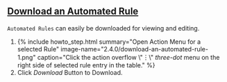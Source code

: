 ## [Download an Automated Rule](#download-an-automated-rule)

`Automated Rules` can easily be downloaded for viewing and editing.


<ol>
  <li>
      {% include howto_step.html
        summary="Open Action Menu for a selected Rule"
        image-name="2.4.0/download-an-automated-rule-1.png"
        caption="Click the action overflow \"&#65049;\" <i>three-dot</i> menu on the right side of selected rule entry in the table."
      %}
  </li>
  <li>
    <summary>Click <i>Download</i> Button to Download.</summary>
  </li>
</ol>
